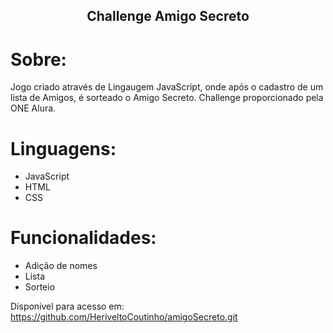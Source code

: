<h2 align="center"> Challenge Amigo Secreto </h2>


# Sobre:

 Jogo criado através de Lingaugem JavaScript, onde após o cadastro de um lista de Amigos, é sorteado o Amigo Secreto. Challenge proporcionado pela ONE Alura.
 
# Linguagens:

- JavaScript
- HTML
- CSS

# Funcionalidades:

- Adição de nomes
- Lista
- Sorteio

Disponivel para acesso em: https://github.com/HeriveltoCoutinho/amigoSecreto.git
